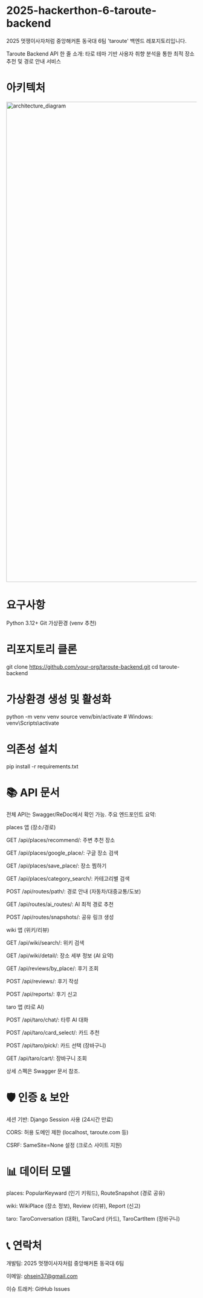 # 2025-hackerthon-6-taroute-backend
2025 멋쟁이사자처럼 중앙해커톤 동국대 6팀 'taroute' 백엔드 레포지토리입니다.

Taroute Backend API
한 줄 소개: 타로 테마 기반 사용자 취향 분석을 통한 최적 장소 추천 및 경로 안내 서비스
# 아키텍처
<img width="2210" height="1272" alt="architecture_diagram" src="https://github.com/user-attachments/assets/5a7a1019-6520-401d-ab20-61a2f8703f99" />

# 요구사항
Python 3.12+
Git
가상환경 (venv 추천)

# 리포지토리 클론
git clone https://github.com/your-org/taroute-backend.git
cd taroute-backend

# 가상환경 생성 및 활성화
python -m venv venv
source venv/bin/activate  # Windows: venv\Scripts\activate

# 의존성 설치
pip install -r requirements.txt

# 📚 API 문서
전체 API는 Swagger/ReDoc에서 확인 가능. 주요 엔드포인트 요약:

places 앱 (장소/경로)

GET /api/places/recommend/: 주변 추천 장소

GET /api/places/google_place/: 구글 장소 검색

GET /api/places/save_place/: 장소 찜하기

GET /api/places/category_search/: 카테고리별 검색

POST /api/routes/path/: 경로 안내 (자동차/대중교통/도보)

GET /api/routes/ai_routes/: AI 최적 경로 추천

POST /api/routes/snapshots/: 공유 링크 생성

wiki 앱 (위키/리뷰)

GET /api/wiki/search/: 위키 검색

GET /api/wiki/detail/: 장소 세부 정보 (AI 요약)

GET /api/reviews/by_place/: 후기 조회

POST /api/reviews/: 후기 작성

POST /api/reports/: 후기 신고

taro 앱 (타로 AI)

POST /api/taro/chat/: 타루 AI 대화

POST /api/taro/card_select/: 카드 추천

POST /api/taro/pick/: 카드 선택 (장바구니)

GET /api/taro/cart/: 장바구니 조회

상세 스펙은 Swagger 문서 참조.

# 🛡️ 인증 & 보안
세션 기반: Django Session 사용 (24시간 만료)

CORS: 허용 도메인 제한 (localhost, taroute.com 등)

CSRF: SameSite=None 설정 (크로스 사이트 지원)

# 📊 데이터 모델
places: PopularKeyward (인기 키워드), RouteSnapshot (경로 공유)

wiki: WikiPlace (장소 정보), Review (리뷰), Report (신고)

taro: TaroConversation (대화), TaroCard (카드), TaroCartItem (장바구니)

# 📞 연락처
개발팀: 2025 멋쟁이사자처럼 중앙해커톤 동국대 6팀

이메일: ohsein37@gmail.com

이슈 트래커: GitHub Issues
